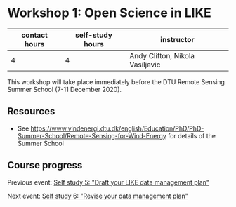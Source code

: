# Workshop 1: Open Science in LIKE

| contact hours | self-study hours | instructor |
|---|---|---|
| 4 | 4 | Andy Clifton, Nikola Vasiljevic |



This workshop will take place immediately before the DTU Remote Sensing Summer School (7-11 December 2020).

## Resources
- See https://www.vindenergi.dtu.dk/english/Education/PhD/PhD-Summer-School/Remote-Sensing-for-Wind-Energy for details of the Summer School

## Course progress
Previous event: [Self study 5: "Draft your LIKE data management plan"](selfstudy5.md)

Next event: [Self study 6: "Revise your data management plan"](selfstudy6.md)

